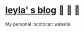 [leyla' s blog](http://leylakapi.github.io/) :tada: :car: :dash:
===================

My personal :ocotocat: website
